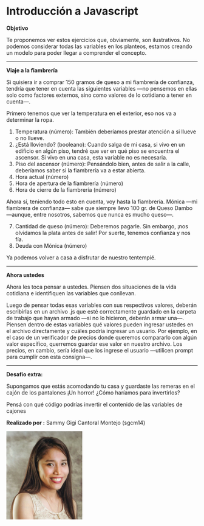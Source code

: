 # Introducción a Javascript

**Objetivo**

Te proponemos ver estos ejercicios que, obviamente, son ilustrativos. No podemos considerar todas las variables en los planteos, estamos creando un modelo para poder llegar a comprender el concepto.

-------

**Viaje a la fiambrería**

Si quisiera ir a comprar 150 gramos de queso a mi fiambrería de confianza, tendría que tener en cuenta las siguientes variables —no pensemos en ellas solo como factores externos, sino como valores de lo cotidiano a tener en cuenta—.

Primero tenemos que ver la temperatura en el exterior, eso nos va a determinar la ropa.
1. Temperatura (número): También deberíamos prestar atención a si llueve o no llueve.
2. ¿Está lloviendo? (booleano): Cuando salga de mi casa, si vivo en un edificio en algún piso, tendré que ver en qué piso se encuentra el ascensor. Si vivo en una casa, esta variable no es necesaria.
3. Piso del ascensor (número): Pensándolo bien, antes de salir a la calle, deberíamos saber si la fiambrería va a estar abierta.
4. Hora actual (número)
5. Hora de apertura de la fiambrería (número)
6. Hora de cierre de la fiambrería (número)

Ahora sí, teniendo todo esto en cuenta, voy hasta la fiambrería. Mónica —mi fiambrera de confianza— sabe que siempre llevo 100 gr. de Queso Dambo
—aunque, entre nosotros, sabemos que nunca es mucho queso—.

7. Cantidad de queso (número): Deberemos pagarle. Sin embargo, ¡nos olvidamos la plata antes de salir! Por suerte, tenemos confianza y nos fía.
8. Deuda con Mónica (número)

Ya podemos volver a casa a disfrutar de nuestro tentempié.

-------
**Ahora ustedes**

Ahora les toca pensar a ustedes. Piensen dos situaciones de la vida cotidiana e identifiquen las variables que conllevan.

Luego de pensar todas esas variables con sus respectivos valores, deberán
escribirlas en un archivo .js que esté correctamente guardado en la carpeta de trabajo que hayan armado —si no lo hicieron, deberán armar una—. 
Piensen dentro de estas variables qué valores pueden ingresar ustedes en el archivo directamente y cuáles podría ingresar un usuario. Por ejemplo, en el caso de un verificador de precios donde queremos compararlo con algún valor específico, querremos guardar ese valor en nuestro archivo. Los precios, en cambio, sería ideal que los ingrese el usuario —utilicen prompt para cumplir con esta consigna—.

--------

**Desafío extra:**

Supongamos que estás acomodando tu casa y guardaste las remeras en el cajón de los pantalones ¡Un horror! ¿Cómo haríamos para invertirlos?

Pensá con qué código podrías invertir el contenido de las variables de cajones

**Realizado por :** Sammy Gigi Cantoral Montejo (sgcm14)

<img src ="https://raw.githubusercontent.com/sgcm14/sgcm14/main/sammy.jpg" width="200">
